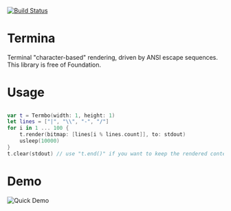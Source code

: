 [![Build Status](https://travis-ci.org/hanjoes/swift-termina.svg?branch=master)](https://travis-ci.org/hanjoes/swift-termina)

# Termina

Terminal "character-based" rendering, driven by ANSI escape sequences. This library is free of Foundation.

# Usage


## 
``` swift
var t = Termbo(width: 1, height: 1)
let lines = ["|", "\\", "-", "/"]
for i in 1 ... 100 {
    t.render(bitmap: [lines[i % lines.count]], to: stdout)
    usleep(10000)
}
t.clear(stdout) // use "t.end()" if you want to keep the rendered content
```


# Demo

![Quick Demo](./demo.gif)